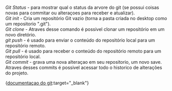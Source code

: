*Git Status* - para mostrar qual o status da arvore do git (se possui coisas novas para commitar ou alteraçoes para receber e atualizar).<br>
*Git init* - Cria um repositório Git vazio (torna a pasta criada no desktop como um repositorio ".git").<br>
*Git clone* - Atraves desse comando é possivel clonar um repositório em um novo diretório.<br>
*git push* - é usado para enviar o conteúdo do repositório local para um repositório remoto.<br>
*Git pull* - é usado para receber o conteúdo do repositório remoto para um repositório local.<br>
*Git commit* - grava uma nova alteraçao em seu repositorio, um novo save. Atraves desses commits é possivel acessar todo o historico de alterações do projeto.

{[documentaçao do git](https://git-scm.com/doc):target="\_blank"}
